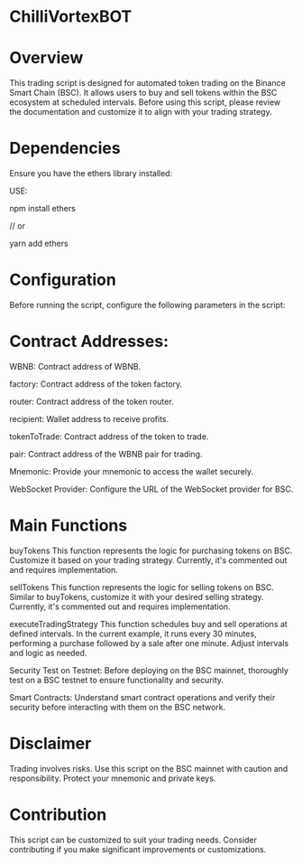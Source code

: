 # ChilliVortexBOT
# Overview
This trading script is designed for automated token trading on the Binance Smart Chain (BSC). It allows users to buy and sell tokens within the BSC ecosystem at scheduled intervals. Before using this script, please review the documentation and customize it to align with your trading strategy.

# Dependencies
Ensure you have the ethers library installed:

USE:

npm install ethers

 // or
 
yarn add ethers



# Configuration

Before running the script, configure the following parameters in the script:

# Contract Addresses:

WBNB: Contract address of WBNB.

factory: Contract address of the token factory.

router: Contract address of the token router.

recipient: Wallet address to receive profits.

tokenToTrade: Contract address of the token to trade.

pair: Contract address of the WBNB pair for trading.

Mnemonic: Provide your mnemonic to access the wallet securely.

WebSocket Provider: Configure the URL of the WebSocket provider for BSC.

# Main Functions

buyTokens
This function represents the logic for purchasing tokens on BSC. Customize it based on your trading strategy. Currently, it's commented out and requires implementation.

sellTokens
This function represents the logic for selling tokens on BSC. Similar to buyTokens, customize it with your desired selling strategy. Currently, it's commented out and requires implementation.

executeTradingStrategy
This function schedules buy and sell operations at defined intervals. In the current example, it runs every 30 minutes, performing a purchase followed by a sale after one minute. Adjust intervals and logic as needed.

Security
Test on Testnet: Before deploying on the BSC mainnet, thoroughly test on a BSC testnet to ensure functionality and security.

Smart Contracts: Understand smart contract operations and verify their security before interacting with them on the BSC network.

# Disclaimer

Trading involves risks. Use this script on the BSC mainnet with caution and responsibility. Protect your mnemonic and private keys.

# Contribution

This script can be customized to suit your trading needs. Consider contributing if you make significant improvements or customizations.


